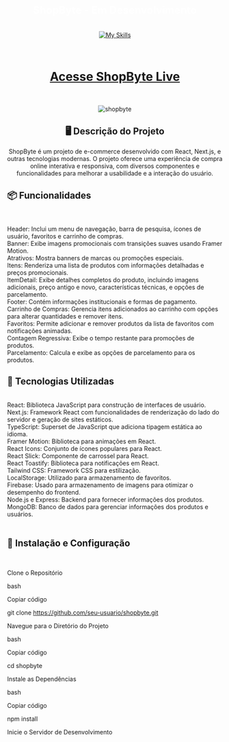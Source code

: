



<div align="center">

 # <span style="font-size: 24px; font-weight: bold; color: white;">ShopByte - Em Desenvolvimento</span>
 <a href="https://skillicons.dev" target="_blank" rel="noopener noreferrer">
    <img src="https://skillicons.dev/icons?i=react,nextjs,typescript,javascript,tailwind,html,css,git,github,vercel" alt="My Skills" style="margin: 1rem;"/>
  </a>
<br/>
<br/>

# [Acesse ShopByte Live](https://shop-byte.vercel.app)

<br/>
  
![shopbyte](https://github.com/user-attachments/assets/088112dc-e29b-43d5-974a-289e2d389970)

</div>


<div align="center">


## 🖥️ Descrição do Projeto <br/>


ShopByte é um projeto de e-commerce desenvolvido com React, Next.js, e outras tecnologias modernas. O projeto oferece uma experiência de compra online interativa e responsiva, com diversos componentes e funcionalidades para melhorar a usabilidade e a interação do usuário.


</div>


<div align="start">
 
## 📦 Funcionalidades
<br/>
 
Header: Inclui um menu de navegação, barra de pesquisa, ícones de usuário, favoritos e carrinho de compras. <br/>
Banner: Exibe imagens promocionais com transições suaves usando Framer Motion. <br/>
Atrativos: Mostra banners de marcas ou promoções especiais. <br/>
Itens: Renderiza uma lista de produtos com informações detalhadas e preços promocionais. <br/>
ItemDetail: Exibe detalhes completos do produto, incluindo imagens adicionais, preço antigo e novo, características técnicas, e opções de parcelamento. <br/>
Footer: Contém informações institucionais e formas de pagamento. <br/>
Carrinho de Compras: Gerencia itens adicionados ao carrinho com opções para alterar quantidades e remover itens. <br/>
Favoritos: Permite adicionar e remover produtos da lista de favoritos com notificações animadas. <br/>
Contagem Regressiva: Exibe o tempo restante para promoções de produtos. <br/>
Parcelamento: Calcula e exibe as opções de parcelamento para os produtos. <br/>
</div>


<div align="start">
 
## 🚀 Tecnologias Utilizadas 
<br/>
React: Biblioteca JavaScript para construção de interfaces de usuário. <br/>
Next.js: Framework React com funcionalidades de renderização do lado do servidor e geração de sites estáticos. <br/>
TypeScript: Superset de JavaScript que adiciona tipagem estática ao idioma. <br/>
Framer Motion: Biblioteca para animações em React. <br/>
React Icons: Conjunto de ícones populares para React. <br/>
React Slick: Componente de carrossel para React. <br/>
React Toastify: Biblioteca para notificações em React. <br/>
Tailwind CSS: Framework CSS para estilização. <br/>
LocalStorage: Utilizado para armazenamento de favoritos. <br/>
Firebase: Usado para armazenamento de imagens para otimizar o desempenho do frontend. <br/>
Node.js e Express: Backend para fornecer informações dos produtos. <br/>
MongoDB: Banco de dados para gerenciar informações dos produtos e usuários. <br/>
</div>

<br/>


## 🔧 Instalação e Configuração
<br/>

Clone o Repositório <br/>


bash <br/>

Copiar código <br/>

git clone https://github.com/seu-usuario/shopbyte.git <br/>

Navegue para o Diretório do Projeto <br/>


bash <br/>

Copiar código <br/>

cd shopbyte <br/>

Instale as Dependências <br/>


bash <br/>

Copiar código <br/>

npm install <br/>

Inicie o Servidor de Desenvolvimento <br/>



